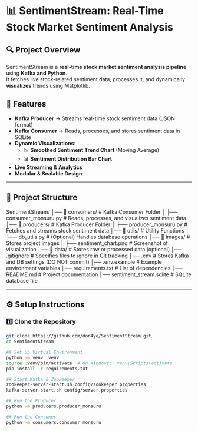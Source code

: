 # 📊 SentimentStream: Real-Time Stock Market Sentiment Analysis

## 🔍 Project Overview
SentimentStream is a **real-time stock market sentiment analysis pipeline** using **Kafka and Python**.  
It fetches live stock-related sentiment data, processes it, and dynamically **visualizes** trends using Matplotlib.

## 🚀 Features
- **Kafka Producer** → Streams real-time stock sentiment data (JSON format)
- **Kafka Consumer** → Reads, processes, and stores sentiment data in SQLite
- **Dynamic Visualizations**:
  - 📉 **Smoothed Sentiment Trend Chart** (Moving Average)
  - 📊 **Sentiment Distribution Bar Chart**
- **Live Streaming & Analytics**
- **Modular & Scalable Design**

---

## 📂 Project Structure
SentimentStream/ │── 📂 consumers/ # Kafka Consumer Folder │ ├── consumer_monsuru.py # Reads, processes, and visualizes sentiment data │── 📂 producers/ # Kafka Producer Folder │ ├── producer_monsuru.py # Fetches and streams stock sentiment data │── 📂 utils/ # Utility Functions │ ├── db_utils.py # (Optional) Handles database operations │── 📂 images/ # Stores project images │ ├── sentiment_chart.png # Screenshot of visualization │── 📂 data/ # Stores raw or processed data (optional) │── .gitignore # Specifies files to ignore in Git tracking │── .env # Stores Kafka and DB settings (DO NOT commit) │── .env.example # Example environment variables │── requirements.txt # List of dependencies │── README.md # Project documentation │── sentiment_stream.sqlite # SQLite database file


---

## ⚙️ Setup Instructions

### 1️⃣ **Clone the Repository**
```sh
git clone https://github.com/don4ye/SentimentStream.git
cd SentimentStream

## Set Up Virtual Environment
python -m venv .venv
source .venv/bin/activate  # On Windows: .venv\Scripts\activate
pip install -r requirements.txt

## Start Kafka & Zookeeper
zookeeper-server-start.sh config/zookeeper.properties  
kafka-server-start.sh config/server.properties  

## Run the Producer
python -m producers.producer_monsuru

## Run the Consumer
python -m consumers.consumer_monsuru
